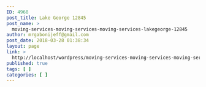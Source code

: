 ```yaml
---
ID: 4968
post_title: Lake George 12845
post_name: >
  moving-services-moving-services-moving-services-lakegeorge-12845
author: mrgabonijeff@gmail.com
post_date: 2018-03-28 01:38:34
layout: page
link: >
  http://localhost/wordpress/moving-services-moving-services-moving-services-lakegeorge-12845/
published: true
tags: [ ]
categories: [ ]
---
```

